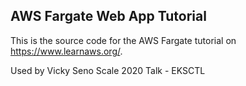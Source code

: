 ## AWS Fargate Web App Tutorial

This is the source code for the AWS Fargate tutorial on https://www.learnaws.org/.

Used by Vicky Seno 
Scale 2020 Talk - EKSCTL
